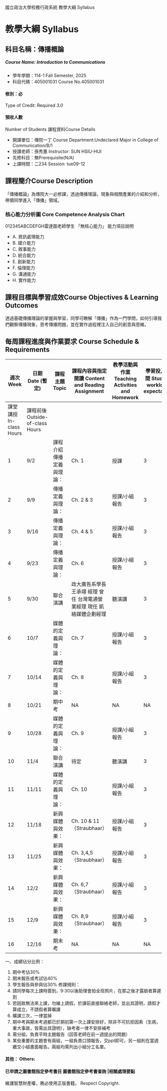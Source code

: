 國立政治大學校務行政系統 教學大綱 Syllabus
# 教學大綱 Syllabus
##  科目名稱：傳播概論
#####  Course Name: Introduction to Communications
  * 學年學期：114-1 Fall Semester, 2025 
  * 科目代碼：405001031 Course No.405001031
#### 修別：必
Type of Credit: Required 
_3.0_
#### 預收人數
Number of Students
課程資料Course Details
  * 開課單位：傳院一丁 Course Department:Undeclared Major in College of Communication/B/1 
  * 授課老師：孫秀蕙 Instructor: SUN HSIU-HUI 
  * 先修科目：無Prerequisite(N/A)
  * 上課時間：二234 Session: tue09-12
##  課程簡介Course Description
「傳播概論」為傳院大一必修課，透過傳播理論，現象與相關產業的介紹和分析，帶領同學進入「傳播」領域。
###  核心能力分析圖 Core Competence Analysis Chart
012345ABCDEFGH雷達圖老師學生
「無核心能力」 
能力項目說明
  * A. 資訊處理能力
  * B. 媒介能力
  * C. 敘事能力
  * D. 統合能力
  * E. 創新能力
  * F. 倫理能力
  * G. 溝通能力
  * H. 實作能力
##  課程目標與學習成效Course Objectives & Learning Outcomes 
透過基礎傳播理論的掌握與學習，同學可瞭解「傳播」作為一門學問，如何引導我們觀察傳播現象，思考傳播問題，並在實作過程裡注入自己的創意與思維。
##  每周課程進度與作業要求 Course Schedule & Requirements
週次 Week |  日期 Date (暫定) |  課程主題 Topic |  課程內容與指定閱讀 Content and Reading Assignment |  教學活動與作業 Teaching Activities and Homework |  學習投入時間 Student workload expectation  
---|---|---|---|---|---  
課堂講授 In-class Hours |  課程前後 Outside-of-class Hours  
1 |  9/2 |  課程介紹 傳播定義與理論： |  Ch. 1  |  授課 |  3 |  3  
2 |  9/9 |  傳播定義與理論： |  Ch. 2 & 3 |  授課/小組報告 |  3 |  3  
3 |  9/16 |  傳播定義與理論： |  Ch. 4 & 5 |  授課/小組報告 |  3 |  3  
4 |  9/23 |  傳播定義與理論： |  Ch. 6 |  授課/小組報告 |  3 |  3  
5 |  9/30 |  聯合演講 |  政大廣告系學長 王承翊 經理 曾任 台灣電通營業經理 現任 凱絡媒體企劃經理 |  聽演講 |  3 |  3  
6 |  10/7 |  媒體的定義與理論： |  Ch. 7 |  授課/小組報告 |  3 |  3  
7 |  10/14 |  媒體的定義與理論： |  Ch. 8 |  授課/小組報告 |  3 |  3  
8 |  10/21 |  期中考 |  NA |  NA |  NA |  NA  
9 |  10/28 |  媒體的定義與理論： |  Ch. 9 |  授課/小組報告 |  3 |  3  
10 |  11/4 |  聯合演講 |  待定 |  聽演講 |  3 |  3  
11 |  11/11 |  媒體的定義與理論： |  Ch. 10 |  授課/小組報告 |  3 |  3  
12 |  11/18 |  新興媒體與效果： |  Ch. 10 & 11（Straubhaar） |  授課/小組報告 |  3 |  3  
13 |  11/25 |  新興媒體與效果： |  Ch. 3,4,5（Straubhaar） |  授課/小組報告 |  3 |  3  
14 |  12/2 |  新興媒體與效果： |  Ch. 6,7（Straubhaar） |  授課/小組報告 |  3 |  3  
15 |  12/9 |  新興媒體與效果： |  Ch. 8,9（Straubhaar） |  授課/小組報告 |  3 |  3  
16 |  12/16 |  期末考 |  NA |  NA |  NA |  NA  
一、成績佔分比例：
  1. 期中考佔30%
  2. 期末報告或考試佔40%
  3. 學生報告與參與佔30%
修課規則：
  1. 請同學每次上課時簽到，9:30以後助理會拍全班照片，在那之後才露臉者算遲到
  2. 若因故無法來上課，勿線上請假，於課前直接聯絡老師，並出具證明，請假才算成立，不請假者算曠課
  3. 曠課三次，一律當掉
  4. 期中考與期末考週都已於期初第一次上課安排好，除非不可抗拒因素（生病，重大事故，皆需出具證明），缺考者一律不安排補考
  5. 需分組，負責平時主題報告（回答老師在前一週提出的問題）
  6. 某些重要的主題會有兩組，一組負責口頭報告，交ppt即可，另一組則在當週繳交小組書面報告。兩組均需列出小組分工名單。
####  其他： Others:
####  已申請之圖書館指定參考書目  圖書館指定參考書查詢 |相關處理要點
維護智慧財產權，務必使用正版書籍。 Respect Copyright.